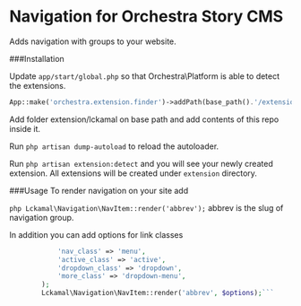 Navigation for Orchestra Story CMS
====================

Adds navigation with groups to your website.


###Installation

Update ```app/start/global.php``` so that Orchestra\Platform is able to detect the extensions.

```php
App::make('orchestra.extension.finder')->addPath(base_path().'/extension/*/*/');
```
Add folder extension/lckamal on base path and add contents of this repo inside it.

Run ```php artisan dump-autoload``` to reload the autoloader.

Run ```php artisan extension:detect``` and you will see your newly created extension. All extensions will be created under ```extension``` directory.

###Usage
To render navigation on your site add

```php Lckamal\Navigation\NavItem::render('abbrev');```
abbrev is the slug of navigation group.

In addition you can add options for link classes
```php $options = array(
			'nav_class' => 'menu',
			'active_class' => 'active',
			'dropdown_class' => 'dropdown',
			'more_class' => 'dropdown-menu',
		);
		Lckamal\Navigation\NavItem::render('abbrev', $options);```
